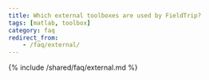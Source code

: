 ```yaml
---
title: Which external toolboxes are used by FieldTrip?
tags: [matlab, toolbox]
category: faq
redirect_from:
    - /faq/external/
---
```


{% include /shared/faq/external.md %}
